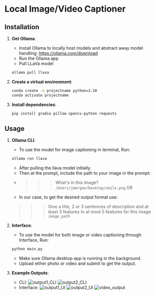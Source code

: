 # Local Image/Video Captioner



## Installation
1. **Get Ollama**:
    - Install Ollama to locally host models and abstract away model handling: https://ollama.com/download
    - Run the Ollama app
    - Pull LLaVa model
    ```bash
    ollama pull llava
    ```

2. **Create a virtual environment**:
    ```bash
    conda create -n projectname python=3.10
    conda activate projectname  
    ```

3. **Install dependencies**:
    ```bash
    pip install gradio pillow opencv-python requests
    ```

    
## Usage
1. **Ollama CLI**:
    - To use the model for image captioning in terminal, Run:
    ```bash
    ollama run llava
    ```
    - After pulling the llava model initially.
    - Then at the prompt, include the path to your image in the prompt:
    - >>> What's in this image? `/Users/jmorgan/Desktop/smile.png` 
    OR
    - In our case, to get the desired output format use:
    >>> Give a title, 2 or 3 sentences of description and at least 3 features to at most 5 features for this image `image_path`

2. **Interface**:
    - To use the model for both image or video captioning through Interface, Run:
    ```bash
    python main.py
    ```
    - Make sure Ollama desktop app is running in the background. 
    - Upload either photo or video and submit to get the output. 



3. **Example Outputs**:
   - CLI:
     ![output1_CLI](https://github.com/user-attachments/assets/882577f1-64ba-4e55-a20c-56c8974abb1c)
     ![output2_CLI](https://github.com/user-attachments/assets/497286de-68b7-4d29-81b1-7ea9e2a72b88)
   - Interface:
     ![output1_UI](https://github.com/user-attachments/assets/80f3c844-cacb-418d-8bef-05184a24bf87)
     ![output2_UI](https://github.com/user-attachments/assets/74b93373-bac1-4d35-b207-289a72f110d1)
     ![video_output](https://github.com/user-attachments/assets/71cb6a6a-8cc1-4f1c-8548-98db70f7c51b)
     
     

